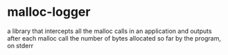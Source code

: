 # malloc-logger
a library that intercepts all the malloc calls in an application and outputs after each malloc call the number of bytes allocated so far by the program, on stderr
